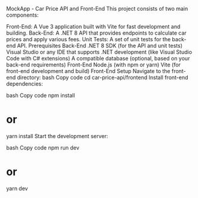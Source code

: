 MockApp - Car Price API and Front-End
This project consists of two main components:

Front-End: A Vue 3 application built with Vite for fast development and building.
Back-End: A .NET 8 API that provides endpoints to calculate car prices and apply various fees.
Unit Tests: A set of unit tests for the back-end API.
Prerequisites
Back-End
.NET 8 SDK (for the API and unit tests)
Visual Studio or any IDE that supports .NET development (like Visual Studio Code with C# extensions)
A compatible database (optional, based on your back-end requirements)
Front-End
Node.js (with npm or yarn)
Vite (for front-end development and build)
Front-End Setup
Navigate to the front-end directory:
bash
Copy code
cd car-price-api/frontend
Install front-end dependencies:

bash
Copy code
npm install
# or
yarn install
Start the development server:

bash
Copy code
npm run dev
# or
yarn dev